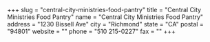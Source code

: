 +++
slug = "central-city-ministries-food-pantry"
title = "Central City Ministries Food Pantry"
name = "Central City Ministries Food Pantry"
address = "1230 Bissell Ave"
city = "Richmond"
state = "CA"
postal = "94801"
website = ""
phone = "510 215-0227"
fax = ""
+++
